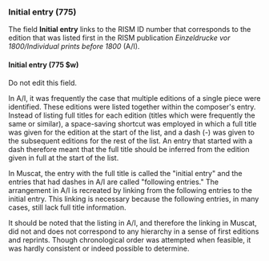 ### Initial entry (775)

The field **Initial entry** links to the RISM ID number that corresponds to the edition that was listed first in the RISM publication _Einzeldrucke vor 1800/Individual prints before 1800_ (A/I).

#### Initial entry (775 $w)

Do not edit this field.

In A/I, it was frequently the case that multiple editions of a single piece were identified. These editions were listed together within the composer's entry. Instead of listing full titles for each edition (titles which were frequently the same or similar), a space-saving shortcut was employed in which a full title was given for the edition at the start of the list, and a dash (-) was given to the subsequent editions for the rest of the list. An entry that started with a dash therefore meant that the full title should be inferred from the edition given in full at the start of the list.

In Muscat, the entry with the full title is called the "initial entry" and the entries that had dashes in A/I are called "following entries." The arrangement in A/I is recreated by linking from the following entries to the initial entry. This linking is necessary because the following entries, in many cases, still lack full title information.

It should be noted that the listing in A/I, and therefore the linking in Muscat, did not and does not correspond to any hierarchy in a sense of first editions and reprints. Though chronological order was attempted when feasible, it was hardly consistent or indeed possible to determine.
